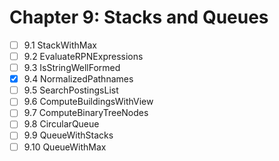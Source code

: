 # Chapter 9: Stacks and Queues

- [ ] 9.1 StackWithMax
- [ ] 9.2 EvaluateRPNExpressions
- [ ] 9.3 IsStringWellFormed
- [x] 9.4 NormalizedPathnames
- [ ] 9.5 SearchPostingsList
- [ ] 9.6 ComputeBuildingsWithView
- [ ] 9.7 ComputeBinaryTreeNodes
- [ ] 9.8 CircularQueue
- [ ] 9.9 QueueWithStacks
- [ ] 9.10 QueueWithMax